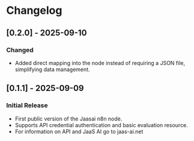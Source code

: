 # Changelog

## [0.2.0] - 2025-09-10
### Changed
- Added direct mapping into the node instead of requiring a JSON file, simplifying data management.

## [0.1.1] - 2025-09-09
### Initial Release
- First public version of the Jaasai n8n node.
- Supports API credential authentication and basic evaluation resource.
- For information on API and JaaS AI go to jaas-ai.net
